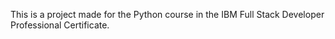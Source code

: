 This is a project made for the Python course in the IBM Full Stack Developer Professional Certificate.
